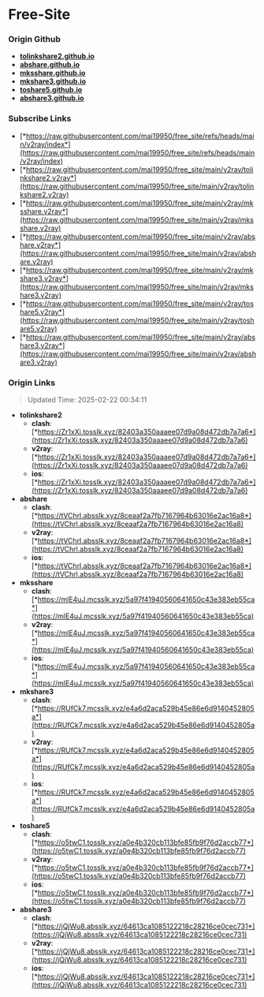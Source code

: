 # Free-Site

### Origin Github

- [**tolinkshare2.github.io**](https://github.com/tolinkshare2/tolinkshare2.github.io)
- [**abshare.github.io**](https://github.com/abshare/abshare.github.io)
- [**mksshare.github.io**](https://github.com/mksshare/mksshare.github.io)
- [**mkshare3.github.io**](https://github.com/mkshare3/mkshare3.github.io)
- [**toshare5.github.io**](https://github.com/toshare5/toshare5.github.io)
- [**abshare3.github.io**](https://github.com/abshare3/abshare3.github.io)

### Subscribe Links

- [*https://raw.githubusercontent.com/mai19950/free_site/refs/heads/main/v2ray/index*](https://raw.githubusercontent.com/mai19950/free_site/refs/heads/main/v2ray/index)
- [*https://raw.githubusercontent.com/mai19950/free_site/main/v2ray/tolinkshare2.v2ray*](https://raw.githubusercontent.com/mai19950/free_site/main/v2ray/tolinkshare2.v2ray)
- [*https://raw.githubusercontent.com/mai19950/free_site/main/v2ray/mksshare.v2ray*](https://raw.githubusercontent.com/mai19950/free_site/main/v2ray/mksshare.v2ray)
- [*https://raw.githubusercontent.com/mai19950/free_site/main/v2ray/abshare.v2ray*](https://raw.githubusercontent.com/mai19950/free_site/main/v2ray/abshare.v2ray)
- [*https://raw.githubusercontent.com/mai19950/free_site/main/v2ray/mkshare3.v2ray*](https://raw.githubusercontent.com/mai19950/free_site/main/v2ray/mkshare3.v2ray)
- [*https://raw.githubusercontent.com/mai19950/free_site/main/v2ray/toshare5.v2ray*](https://raw.githubusercontent.com/mai19950/free_site/main/v2ray/toshare5.v2ray)
- [*https://raw.githubusercontent.com/mai19950/free_site/main/v2ray/abshare3.v2ray*](https://raw.githubusercontent.com/mai19950/free_site/main/v2ray/abshare3.v2ray)

### Origin Links

> Updated Time: 2025-02-22 00:34:11

- **tolinkshare2**
  - **clash**: [*https://Zr1xXi.tosslk.xyz/82403a350aaaee07d9a08d472db7a7a6*](https://Zr1xXi.tosslk.xyz/82403a350aaaee07d9a08d472db7a7a6)
  - **v2ray**: [*https://Zr1xXi.tosslk.xyz/82403a350aaaee07d9a08d472db7a7a6*](https://Zr1xXi.tosslk.xyz/82403a350aaaee07d9a08d472db7a7a6)
  - **ios**: [*https://Zr1xXi.tosslk.xyz/82403a350aaaee07d9a08d472db7a7a6*](https://Zr1xXi.tosslk.xyz/82403a350aaaee07d9a08d472db7a7a6)
- **abshare**
  - **clash**: [*https://tVChrl.absslk.xyz/8ceaaf2a7fb7167964b63016e2ac16a8*](https://tVChrl.absslk.xyz/8ceaaf2a7fb7167964b63016e2ac16a8)
  - **v2ray**: [*https://tVChrl.absslk.xyz/8ceaaf2a7fb7167964b63016e2ac16a8*](https://tVChrl.absslk.xyz/8ceaaf2a7fb7167964b63016e2ac16a8)
  - **ios**: [*https://tVChrl.absslk.xyz/8ceaaf2a7fb7167964b63016e2ac16a8*](https://tVChrl.absslk.xyz/8ceaaf2a7fb7167964b63016e2ac16a8)
- **mksshare**
  - **clash**: [*https://mlE4uJ.mcsslk.xyz/5a97f41940560641650c43e383eb55ca*](https://mlE4uJ.mcsslk.xyz/5a97f41940560641650c43e383eb55ca)
  - **v2ray**: [*https://mlE4uJ.mcsslk.xyz/5a97f41940560641650c43e383eb55ca*](https://mlE4uJ.mcsslk.xyz/5a97f41940560641650c43e383eb55ca)
  - **ios**: [*https://mlE4uJ.mcsslk.xyz/5a97f41940560641650c43e383eb55ca*](https://mlE4uJ.mcsslk.xyz/5a97f41940560641650c43e383eb55ca)
- **mkshare3**
  - **clash**: [*https://RUfCk7.mcsslk.xyz/e4a6d2aca529b45e86e6d9140452805a*](https://RUfCk7.mcsslk.xyz/e4a6d2aca529b45e86e6d9140452805a)
  - **v2ray**: [*https://RUfCk7.mcsslk.xyz/e4a6d2aca529b45e86e6d9140452805a*](https://RUfCk7.mcsslk.xyz/e4a6d2aca529b45e86e6d9140452805a)
  - **ios**: [*https://RUfCk7.mcsslk.xyz/e4a6d2aca529b45e86e6d9140452805a*](https://RUfCk7.mcsslk.xyz/e4a6d2aca529b45e86e6d9140452805a)
- **toshare5**
  - **clash**: [*https://o5twC1.tosslk.xyz/a0e4b320cb113bfe85fb9f76d2accb77*](https://o5twC1.tosslk.xyz/a0e4b320cb113bfe85fb9f76d2accb77)
  - **v2ray**: [*https://o5twC1.tosslk.xyz/a0e4b320cb113bfe85fb9f76d2accb77*](https://o5twC1.tosslk.xyz/a0e4b320cb113bfe85fb9f76d2accb77)
  - **ios**: [*https://o5twC1.tosslk.xyz/a0e4b320cb113bfe85fb9f76d2accb77*](https://o5twC1.tosslk.xyz/a0e4b320cb113bfe85fb9f76d2accb77)
- **abshare3**
  - **clash**: [*https://jQjWu8.absslk.xyz/64613ca1085122218c28216ce0cec731*](https://jQjWu8.absslk.xyz/64613ca1085122218c28216ce0cec731)
  - **v2ray**: [*https://jQjWu8.absslk.xyz/64613ca1085122218c28216ce0cec731*](https://jQjWu8.absslk.xyz/64613ca1085122218c28216ce0cec731)
  - **ios**: [*https://jQjWu8.absslk.xyz/64613ca1085122218c28216ce0cec731*](https://jQjWu8.absslk.xyz/64613ca1085122218c28216ce0cec731)
